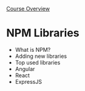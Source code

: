 [Course Overview](../index.md)
# NPM Libraries
* What is NPM?
* Adding new libraries
* Top used libraries
 * Angular
 * React
 * ExpressJS